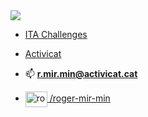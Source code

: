 <img src="https://github.com/roger-mir-min/roger-mir-min/blob/main/frontend-github.png?raw=true">

- [ITA Challenges](http://dev.ita-challenges.eurecatacademy.org/ita-challenge/challenges/dcacb291-b4aa-4029-8e9b-284c8ca80296) 
- [Activicat](http://www.activicat.cat)

- 📫 **r.mir.min@activicat.cat**
- <img align="center" src="https://raw.githubusercontent.com/rahuldkjain/github-profile-readme-generator/master/src/images/icons/Social/linked-in-alt.svg" alt="roger-miret-minard" height="25" width="35" /><a href="https://linkedin.com/in/roger-mir-min" target="blank"> /roger-mir-min</a>
</p>

